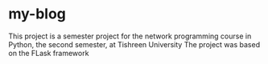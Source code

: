 # my-blog
This project is a semester project for the network programming course in Python, the second semester, at Tishreen University
The project was based on the FLask framework
